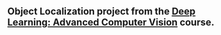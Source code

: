 ## Object Localization project from the [Deep Learning: Advanced Computer Vision](https://www.udemy.com/course/advanced-computer-vision/) course.